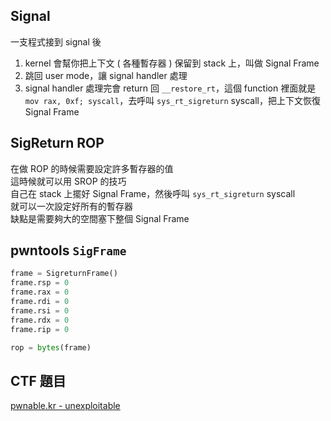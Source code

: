 ## Signal

一支程式接到 signal 後  
1. kernel 會幫你把上下文 ( 各種暫存器 ) 保留到 stack 上，叫做 Signal Frame  
2. 跳回 user mode，讓 signal handler 處理  
3. signal handler 處理完會 return 回 `__restore_rt`，這個 function 裡面就是 `mov rax, 0xf; syscall`，去呼叫 `sys_rt_sigreturn` syscall，把上下文恢復 Signal Frame

## SigReturn ROP

在做 ROP 的時候需要設定許多暫存器的值  
這時候就可以用 SROP 的技巧  
自己在 stack 上擺好 Signal Frame，然後呼叫 `sys_rt_sigreturn` syscall  
就可以一次設定好所有的暫存器  
缺點是需要夠大的空間塞下整個 Signal Frame

## pwntools `SigFrame`

```python
frame = SigreturnFrame()
frame.rsp = 0
frame.rax = 0
frame.rdi = 0
frame.rsi = 0
frame.rdx = 0
frame.rip = 0

rop = bytes(frame)
```

## CTF 題目

[pwnable.kr - unexploitable](http://pwnable.kr)

[^1]:
    http://weaponx.site/2017/02/28/unexploitable-Writeup-pwnable-kr/
